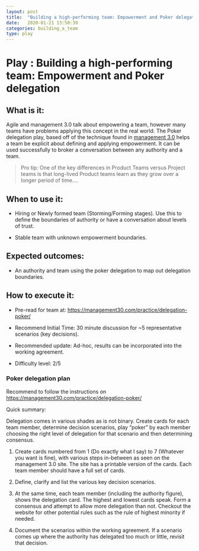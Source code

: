 ```yaml
---
layout: post
title:  "Building a high-performing team: Empowerment and Poker delegation"
date:   2020-01-21 13:50:39
categories: building_a_team
type: play
---
```


Play : Building a high-performing team: Empowerment and Poker delegation
========================================================================

What is it:
-----------

Agile and management 3.0 talk about empowering a team, however many teams have
problems applying this concept in the real world. The Poker delegation play,
based off of the technique found in [management
3.0](https://management30.com/practice/delegation-poker/) helps a team be
explicit about defining and applying empowerment. It can be used successfully to
broker a conversation between any authority and a team.

>   Pro tip: One of the key differences in Product Teams versus Project teams is
>   that long-lived Product teams learn as they grow over a longer period of
>   time….

When to use it:
---------------

-   Hiring or Newly formed team (Storming/Forming stages). Use this to define
    the boundaries of authority or have a conversation about levels of trust.

-   Stable team with unknown empowerment boundaries.

Expected outcomes:
------------------

-   An authority and team using the poker delegation to map out delegation
    boundaries.

How to execute it:
------------------

-   Pre-read for team at: <https://management30.com/practice/delegation-poker/>

-   Recommend Initial Time: 30 minute discussion for \~5 representative
    scenarios (key decisions).

-   Recommended update: Ad-hoc, results can be incorporated into the working
    agreement.

-   Difficulty level: 2/5

### Poker delegation plan

Recommend to follow the instructions on
<https://management30.com/practice/delegation-poker/>

Quick summary:

Delegation comes in various shades as is not binary. Create cards for each team
member, determine decision scenarios, play “poker” by each member choosing the
right level of delegation for that scenario and then determining consensus.

1.  Create cards numbered from 1 (Do exactly what I say) to 7 (Whatever you want
    is fine), with various steps in-between as seen on the management 3.0 site.
    The site has a printable version of the cards. Each team member should have
    a full set of cards.

2.  Define, clarify and list the various key decision scenarios.

3.  At the same time, each team member (including the authority figure), shows
    the delegation card. The highest and lowest cards speak. Form a consensus
    and attempt to allow more delegation than not. Checkout the website for
    other potential rules such as the rule of highest minority if needed.

4.  Document the scenarios within the working agreement. If a scenario comes up
    where the authority has delegated too much or little, revisit that decision.


